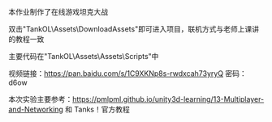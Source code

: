 本作业制作了在线游戏坦克大战

双击"TankOL\Assets\DownloadAssets"即可进入项目，联机方式与老师上课讲的教程一致

主要代码在"TankOL\Assets\Assets\Scripts"中

视频链接：https://pan.baidu.com/s/1C9XKNp8s-rwdxcah73yryQ 密码：d6ow

本次实验主要参考：https://pmlpml.github.io/unity3d-learning/13-Multiplayer-and-Networking 和 Tanks！官方教程
